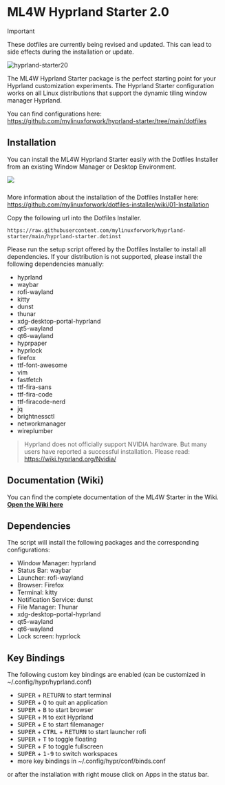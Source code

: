 # ML4W Hyprland Starter 2.0

> [!IMPORTANT]
> These dotfiles are currently being revised and updated. This can lead to side effects during the installation or update.

![hyprland-starter20](https://github.com/user-attachments/assets/71e387ff-68a6-4c4d-a98c-6d6a86fb900e)

The ML4W Hyprland Starter package is the perfect starting point for your Hyprland customization experiments. The Hyprland Starter configuration works on all Linux distributions that support the dynamic tiling window manager Hyprland.

You can find configurations here: https://github.com/mylinuxforwork/hyprland-starter/tree/main/dotfiles

## Installation

You can install the ML4W Hyprland Starter easily with the Dotfiles Installer from an existing Window Manager or Desktop Environment.

<a href="https://mylinuxforwork.github.io/dotfiles-installer/" target="_blank"><img src="https://mylinuxforwork.github.io/dotfiles-installer/dotfiles-installer-badge.png" style="border:0;margin-bottom:10px"></a>

More information about the installation of the Dotfiles Installer here: https://github.com/mylinuxforwork/dotfiles-installer/wiki/01-Installation

Copy the following url into the Dotfiles Installer.

```
https://raw.githubusercontent.com/mylinuxforwork/hyprland-starter/main/hyprland-starter.dotinst
```
Please run the setup script offered by the Dotfiles Installer to install all dependencies. If your distribution is not supported, please install the following dependencies manually:

- hyprland
- waybar
- rofi-wayland
- kitty
- dunst
- thunar
- xdg-desktop-portal-hyprland
- qt5-wayland
- qt6-wayland
- hyprpaper
- hyprlock
- firefox
- ttf-font-awesome
- vim
- fastfetch
- ttf-fira-sans
- ttf-fira-code
- ttf-firacode-nerd
- jq
- brightnessctl
- networkmanager
- wireplumber

> Hyprland does not officially support NVIDIA hardware. But many users have reported a successful installation. Please read: https://wiki.hyprland.org/Nvidia/

## Documentation (Wiki)

You can find the complete documentation of the ML4W Starter in the Wiki. <b>[Open the Wiki here](https://github.com/mylinuxforwork/hyprland-starter/wiki)</b>

## Dependencies

The script will install the following packages and the corresponding configurations:

- Window Manager: hyprland 
- Status Bar: waybar 
- Launcher: rofi-wayland 
- Browser: Firefox
- Terminal: kitty
- Notification Service: dunst 
- File Manager: Thunar
- xdg-desktop-portal-hyprland 
- qt5-wayland 
- qt6-wayland 
- Lock screen: hyprlock

## Key Bindings

The following custom key bindings are enabled (can be customized in ~/.config/hypr/hyprland.conf)

- <kbd>SUPER</kbd> + <kbd>RETURN</kbd> to start terminal
- <kbd>SUPER</kbd> + <kbd>Q</kbd> to quit an application
- <kbd>SUPER</kbd> + <kbd>B</kbd> to start browser
- <kbd>SUPER</kbd> + <kbd>M</kbd> to exit Hyprland
- <kbd>SUPER</kbd> + <kbd>E</kbd> to start filemanager
- <kbd>SUPER</kbd></kbd> + <kbd>CTRL</kbd> + <kbd>RETURN</kbd> to start launcher rofi
- <kbd>SUPER</kbd> + <kbd>T</kbd> to toggle floating
- <kbd>SUPER</kbd> + <kbd>F</kbd> to toggle fullscreen
- <kbd>SUPER</kbd> + <kbd>1-9</kbd> to switch workspaces
- more key bindings in ~/.config/hypr/conf/binds.conf

or after the installation with right mouse click on Apps in the status bar.
